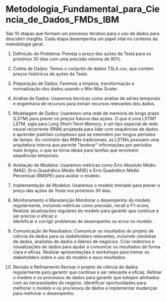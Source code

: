 # Metodologia_Fundamental_para_Ciencia_de_Dados_FMDs_IBM

São 10 etapas que formam um processo iterativo para o uso de dados para descobrir insights. Cada etapa desempenha um papel vital no contexto da metodologia geral.

1. Definição do Problema: Preveja o preço das ações da Tesla para os próximos 30 dias com uma precisão mínima de 90%.
2. Coleta de Dados: Temos o conjunto de dados TSLA.csv, que contém preços históricos de ações da Tesla.
3. Preparação de Dados: Faremos a limpeza, transformação e normalização dos dados usando o Min-Max Scaler.
4. Análise de Dados: Usaremos técnicas como análise de séries temporais e engenharia de recursos para extrair recursos relevantes dos dados.
5. Modelagem de Dados: Usaremos uma rede de memória de longo prazo (LSTM) para prever os preços futuros das ações.
O que é uma LSTM?
LSTM, sigla para Long Short-Term Memory, é um tipo especial de rede neural recorrente (RNN) projetada para lidar com sequências de dados e aprender padrões complexos que se estendem por longos períodos de tempo. Ao contrário das RNNs tradicionais, as LSTMs possuem uma arquitetura interna que permite "lembrar" informações por períodos mais longos, o que as torna ideais para tarefas que envolvem sequências temporais.

6. Avaliação de Modelos: Usaremos métricas como Erro Absoluto Médio (MAE), Erro Quadrático Médio (MSE) e Erro Quadrático Médio Percentual (RMSPE) para avaliar o modelo.
7. Implementação de Modelos: Usaremos o modelo treinado para prever o preço das ações da Tesla nos próximos 30 dias.
8. Monitoramento e Manutenção Monitorar o desempenho do modelo regularmente, incluindo métricas como precisão, recall e F1-score,
Realizar atualizações regulares do modelo para garantir que continue a ser preciso e eficaz e    
Identificar e corrigir problemas de desempenho ou erros no modelo.

9. Comunicação de Resultados: Comunicar os resultados do projeto de ciência de dados para os stakeholders relevantes, incluindo cientistas de dados, analistas de dados e líderes de negócios.
Criar relatórios e visualizações de dados para ajudar a comunicar os resultados de forma clara e eficaz.
Realizar apresentações e workshops para treinar os stakeholders sobre o uso do modelo e seus resultados.

10. Revisão e Refinamento Revisar o projeto de ciência de dados regularmente para garantir que continue a ser relevante e eficaz.
Refinar o modelo e os processos de dados para garantir que estejam alinhados com as necessidades do negócio.
Identificar oportunidades para melhorar o modelo e os processos de dados e implementar mudanças para melhorar o desempenho.



